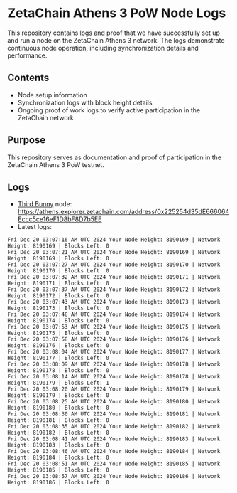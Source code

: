 # ZetaChain Athens 3 PoW Node Logs
This repository contains logs and proof that we have successfully set up and run a node on the ZetaChain Athens 3 network. The logs demonstrate continuous node operation, including synchronization details and performance.

## Contents
- Node setup information
- Synchronization logs with block height details
- Ongoing proof of work logs to verify active participation in the ZetaChain network

## Purpose
This repository serves as documentation and proof of participation in the ZetaChain Athens 3 PoW testnet.

## Logs

- [Third Bunny](https://thirdbunny.xyz/) node: https://athens.explorer.zetachain.com/address/0x225254d35dE666064Eccc5ce16eF1D8bF8D7b5EE
- Latest logs:
```
Fri Dec 20 03:07:16 AM UTC 2024 Your Node Height: 8190169 | Network Height: 8190169 | Blocks Left: 0
Fri Dec 20 03:07:21 AM UTC 2024 Your Node Height: 8190169 | Network Height: 8190169 | Blocks Left: 0
Fri Dec 20 03:07:27 AM UTC 2024 Your Node Height: 8190170 | Network Height: 8190170 | Blocks Left: 0
Fri Dec 20 03:07:32 AM UTC 2024 Your Node Height: 8190171 | Network Height: 8190171 | Blocks Left: 0
Fri Dec 20 03:07:37 AM UTC 2024 Your Node Height: 8190172 | Network Height: 8190172 | Blocks Left: 0
Fri Dec 20 03:07:43 AM UTC 2024 Your Node Height: 8190173 | Network Height: 8190173 | Blocks Left: 0
Fri Dec 20 03:07:48 AM UTC 2024 Your Node Height: 8190174 | Network Height: 8190174 | Blocks Left: 0
Fri Dec 20 03:07:53 AM UTC 2024 Your Node Height: 8190175 | Network Height: 8190175 | Blocks Left: 0
Fri Dec 20 03:07:58 AM UTC 2024 Your Node Height: 8190176 | Network Height: 8190176 | Blocks Left: 0
Fri Dec 20 03:08:04 AM UTC 2024 Your Node Height: 8190177 | Network Height: 8190177 | Blocks Left: 0
Fri Dec 20 03:08:09 AM UTC 2024 Your Node Height: 8190178 | Network Height: 8190178 | Blocks Left: 0
Fri Dec 20 03:08:14 AM UTC 2024 Your Node Height: 8190178 | Network Height: 8190179 | Blocks Left: 1
Fri Dec 20 03:08:20 AM UTC 2024 Your Node Height: 8190179 | Network Height: 8190179 | Blocks Left: 0
Fri Dec 20 03:08:25 AM UTC 2024 Your Node Height: 8190180 | Network Height: 8190180 | Blocks Left: 0
Fri Dec 20 03:08:30 AM UTC 2024 Your Node Height: 8190181 | Network Height: 8190181 | Blocks Left: 0
Fri Dec 20 03:08:35 AM UTC 2024 Your Node Height: 8190182 | Network Height: 8190182 | Blocks Left: 0
Fri Dec 20 03:08:41 AM UTC 2024 Your Node Height: 8190183 | Network Height: 8190183 | Blocks Left: 0
Fri Dec 20 03:08:46 AM UTC 2024 Your Node Height: 8190184 | Network Height: 8190184 | Blocks Left: 0
Fri Dec 20 03:08:51 AM UTC 2024 Your Node Height: 8190185 | Network Height: 8190185 | Blocks Left: 0
Fri Dec 20 03:08:57 AM UTC 2024 Your Node Height: 8190186 | Network Height: 8190186 | Blocks Left: 0
```
